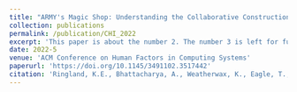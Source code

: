 ```yaml
---
title: "ARMY's Magic Shop: Understanding the Collaborative Construction of Playful Places in Online Communities"
collection: publications
permalink: /publication/CHI_2022
excerpt: 'This paper is about the number 2. The number 3 is left for future work.'
date: 2022-5
venue: 'ACM Conference on Human Factors in Computing Systems'
paperurl: 'https://doi.org/10.1145/3491102.3517442'
citation: 'Ringland, K.E., Bhattacharya, A., Weatherwax, K., Eagle, T., Wolf, C.T. ARMY's Magic Shop: Understanding the Collaborative Construction of Playful Places in Online Communities. ACM Conference on Human Factors in Computing Systems. 2022.'
---
```

